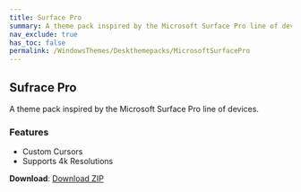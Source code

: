 ```yaml
---
title: Surface Pro
summary: A theme pack inspired by the Microsoft Surface Pro line of devices
nav_exclude: true
has_toc: false
permalink: /WindowsThemes/Deskthemepacks/MicrosoftSurfacePro
---
```

## Sufrace Pro
A theme pack inspired by the Microsoft Surface Pro line of devices.

<div align="center">
    <!-- <img src="https://gitlab.com/the-back-room/deskthemepacks/sfw/surface-pro/-/raw/main/Extras/Preview.bmp" alt="Preview" width="80%" /> -->
</div>

### Features

- Custom Cursors
- Supports 4k Resolutions

**Download**: [Download ZIP](https://gitlab.com/the-back-room/deskthemepacks/sfw/surface-pro/-/archive/main/surface-pro-main.zip)